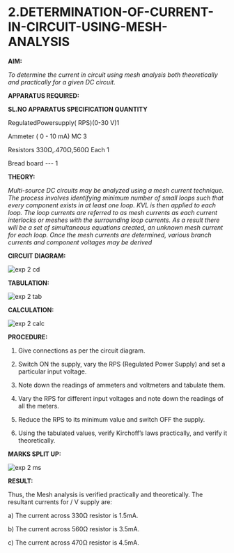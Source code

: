 # 2.DETERMINATION-OF-CURRENT-IN-CIRCUIT-USING-MESH-ANALYSIS

**AIM:**

*To determine the current in circuit using mesh analysis both theoretically and practically for a given DC circuit.*

**APPARATUS REQUIRED:**

**SL.NO	APPARATUS	SPECIFICATION	QUANTITY**

  RegulatedPowersupply( RPS)(0-30 V)1
	
  Ammeter	( 0 - 10 mA) MC	3
	
  Resistors	330Ω,.470Ω,560Ω	Each 1
	
  Bread board	---	1

**THEORY:**

*Multi-source DC circuits may be analyzed using a mesh current technique. The process involves identifying minimum number of small loops such that every component exists in at least one loop. KVL is then applied to each loop. The loop currents are referred to as mesh currents as each current interlocks or meshes with the surrounding loop currents. As a result there will be a set of simultaneous equations created, an unknown mesh current for each loop. Once the mesh currents are determined, various branch currents and component voltages may be derived*

**CIRCUIT DIAGRAM:**

![exp 2 cd](https://github.com/user-attachments/assets/f648141e-cb37-40cb-8440-216a6c912d2e)

**TABULATION:**

![exp 2 tab](https://github.com/user-attachments/assets/4d32a13b-1a48-48b8-99fc-d64834f19637)

**CALCULATION:**

![exp 2 calc](https://github.com/user-attachments/assets/9260e2f6-6c34-4998-aad1-e20097f2bd0e)

**PROCEDURE:** 

1.	Give connections as per the circuit diagram.

2.	Switch ON the supply, vary the RPS (Regulated Power Supply) and set a particular input voltage.

3.	Note down the readings of ammeters and voltmeters and tabulate them.

4.	Vary the RPS for different input voltages and note down the readings of all the meters.

5.	Reduce the RPS to its minimum value and switch OFF the supply.

6.	Using the tabulated values, verify Kirchoff’s laws practically, and verify it theoretically.

**MARKS SPLIT UP:**

![exp 2 ms](https://github.com/user-attachments/assets/73a354ee-8f64-447b-b365-014b40f86cdf)


**RESULT:**

Thus, the Mesh analysis is verified practically and theoretically. The resultant currents for 	/	V supply are:

a)	The current across 330Ω resistor is	1.5mA.

b)	The current across 560Ω resistor is	3.5mA.

c)	The current across 470Ω resistor is	4.5mA.


